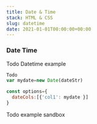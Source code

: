 ```yaml
---
title: Date & Time
stack: HTML & CSS
slug: datetime
date: 2021-01-01T00:00:00+00:00
---
```

### Date Time

Todo Datetime example

 ```js
 Todo
 var mydate=new Date(dateStr)

 const options={
   dateCols:[{'col1': mydate }]
 }

 ```

Todo example sandbox

